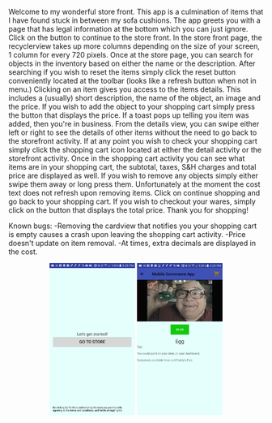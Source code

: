 Welcome to my wonderful store front.
This app is a culmination of items that I have found stuck in between my sofa cushions.
The app greets you with a page that has legal information at the bottom which you can just ignore. Click on the button to continue to the store front.
In the store front page, the recyclerview takes up more columns depending on the size of your screen, 1 column for every 720 pixels.
Once at the store page, you can search for objects in the inventory based on either the name or the description. After searching if you wish to reset the items simply click the reset button conveniently located at the toolbar (looks like a refresh button when not in menu.)
Clicking on an item gives you access to the items details. This includes a (usually) short description, the name of the object, an image and the price. 
If you wish to add the object to your shopping cart simply press the button that displays the price. If a toast pops up telling you item was added, then you're in business.
From the details view, you can swipe either left or right to see the details of other items without the need to go back to the storefront activity.
If at any point you wish to check your shopping cart simply click the shopping cart icon located at either the detail activity or the storefront activity.
Once in the shopping cart activity you can see what items are in your shopping cart, the subtotal, taxes, S&H charges and total price are displayed as well. 
If you wish to remove any objects simply either swipe them away or long press them. Unfortunately at the moment the cost text does not refresh upon removing items. Click on continue shopping and go back to your shopping cart.
If you wish to checkout your wares, simply click on the button that displays the total price.
Thank you for shopping!

Known bugs:
-Removing the cardview that notifies you your shopping cart is empty causes a crash upon leaving the shopping cart activity.
-Price doesn't update on item removal.
-At times, extra decimals are displayed in the cost.


<p align="center">
  <img src="screenshots/home_page.png" height="300px" /> <img src="screenshots/detail_activity.png" height="300px" /> 
</p>
